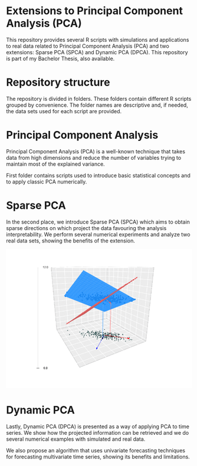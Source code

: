 # Extensions to Principal Component Analysis (PCA)
This repository provides several R scripts with simulations and applications to real data related to Principal Component Analysis (PCA) and two extensions: Sparse PCA (SPCA) and Dynamic PCA (DPCA). 
This repository is part of my Bachelor Thesis, also available.
# Repository structure
The repository is divided in folders. These folders contain different R scripts grouped by convenience. The folder names are descriptive and, if needed, the data sets used for each script are provided.
# Principal Component Analysis
Principal Component Analysis (PCA) is a well-known technique that takes data from high dimensions and reduce the number of variables trying to maintain most of the explained variance.

First folder contains scripts used to introduce basic statistical concepts and to apply classic PCA numerically.
# Sparse PCA
In the second place, we introduce Sparse PCA (SPCA) which aims to obtain sparse directions on which project the data favouring the analysis interpretability. We perform several numerical experiments and analyze two real data sets, showing the benefits of the extension.

![Ridge regression penalty](https://github.com/joncsebm/PCA_extensions/blob/master/Sparse%20PCA/SPCA%20theorems%20illustration/ridge.gif)
# Dynamic PCA
Lastly, Dynamic PCA (DPCA) is presented as a way of applying PCA to time series. We show how the projected information can be retrieved and we do several numerical examples with simulated and real data.

We also propose an algorithm that uses univariate forecasting techniques for forecasting multivariate time series, showing its benefits and limitations.
